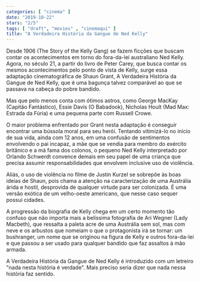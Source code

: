 ```yaml
---
categories: [ "cinema" ]
date: "2019-10-22"
stars: "2/5"
tags: [ "draft", "movies" , "cinemaqui" ]
title: "A Verdadeira História da Gangue de Ned Kelly"
---
```

Desde 1906 (The Story of the Kelly Gang) se fazem ficções que
buscam contar os acontecimentos em torno do fora-da-lei australiano Ned
Kelly. Agora, no século 21, a partir do livro de Peter Carey, que busca
contar os mesmos acontecimentos pelo ponto de vista de Kelly, surge essa
adaptação cinematográfica de Shaun Grant, A Verdadeira História da
Gangue de Ned Kelly, que é uma bagunça talvez comparável ao que se
passava na cabeça do pobre bandido.

Mas que pelo menos conta com ótimos astros, como George MacKay (Capitão
Fantástico), Essie Davis (O Babadook), Nicholas Hoult (Mad Max: Estrada
da Fúria) e uma pequena parte com Russell Crowe.

O maior problema enfrentado por Grant nesta adaptação é conseguir
encontrar uma bússola moral para seu herói. Tentando vitimizá-lo no
início de sua vida, ainda com 12 anos, em uma confusão de sentimentos
envolvendo o pai incapaz, a mãe que se vendia para membro do exército
britânico e a má fama dos colonos, o pequeno Ned Kelly interpretado por
Orlando Schwerdt convence demais em seu papel de uma criança que precisa
assumir responsabilidades que envolvem inclusive uso de violência.

Aliás, o uso de violência no filme de Justin Kurzel se sobrepõe às
boas ideias de Shaun, pois chama a atenção na caracterização de
uma Austrália árida e hostil, desprovida de qualquer virtude para
ser colonizada. É uma versão exótica de um velho-oeste americano,
que nesse caso sequer possui cidades.

A progressão da biografia de Kelly chega em um certo momento tão
confuso que não importa mais a belíssima fotografia de Ari Wegner
(Lady Macbeth), que ressalta a paleta acre de uma Austrália sem sol,
mas com neve e os arbustos que nomeiam o que o protagonista irá se
tornar: um bushranger, um nome que se originou na figura de Kelly e
outros fora-da-lei e que passou a ser usado para qualquer bandido que
faz assaltos à mão armada.

A Verdadeira História da Gangue de Ned Kelly é introduzido com um
letreiro "nada nesta história é verdade". Mais preciso seria dizer
que nada nessa história faz sentido.
